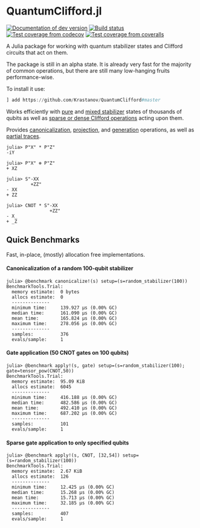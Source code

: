 # QuantumClifford.jl

[![Documentation of dev version](https://img.shields.io/badge/docs-dev-blue.svg)](https://krastanov.github.io/QuantumClifford/dev)
[![Build status](https://api.travis-ci.com/Krastanov/QuantumClifford.jl.svg?branch=master)](https://travis-ci.com/Krastanov/QuantumClifford.jl)
[![Test coverage from codecov](https://codecov.io/gh/Krastanov/QuantumClifford.jl/branch/master/graph/badge.svg)](https://codecov.io/gh/Krastanov/QuantumClifford.jl)
[![Test coverage from coveralls](https://coveralls.io/repos/Krastanov/QuantumClifford.jl/badge.svg?branch=master)](https://coveralls.io/r/Krastanov/QuantumClifford.jl?branch=master)

A Julia package for working with quantum stabilizer states and Clifford circuits
that act on them.

The package is still in an alpha state. It is already very fast for the majority of common operations, but there are still many low-hanging fruits performance-wise.

To install it use:

```julia
] add https://github.com/Krastanov/QuantumClifford#master
```

Works efficiently with
[pure](https://krastanov.github.io/QuantumClifford/dev/manual/#Stabilizers-1) and
[mixed stabilizer](https://krastanov.github.io/QuantumClifford/dev/mixed/#Mixed-Stabilizer-States-1)
states of thousands of qubits
as well as
[sparse or dense Clifford operations](https://krastanov.github.io/QuantumClifford/dev/manual/#Clifford-Operators-1)
acting upon them.

Provides
[canonicalization](https://krastanov.github.io/QuantumClifford/dev/manual/#Canonicalization-of-Stabilizers-1),
[projection](https://krastanov.github.io/QuantumClifford/dev/manual/#Projective-Measurements-1), and
[generation](https://krastanov.github.io/QuantumClifford/dev/manual/#Generating-a-Pauli-Operator-with-Stabilizer-Generators-1) operations,
as well as
[partial traces](https://krastanov.github.io/QuantumClifford/dev/manual/#Partial-Traces-1).

```jldoctest
julia> P"X" * P"Z"
-iY

julia> P"X" ⊗ P"Z"
+ XZ

julia> S"-XX
         +ZZ"
- XX
+ ZZ

julia> CNOT * S"-XX
                +ZZ"
- X_
+ _Z
```


## Quick Benchmarks

Fast, in-place, (mostly) allocation free implementations.

#### Canonicalization of a random 100-qubit stabilizer

```jldoctest
julia> @benchmark canonicalize!(s) setup=(s=random_stabilizer(100))
BenchmarkTools.Trial:
  memory estimate:  0 bytes
  allocs estimate:  0
  --------------
  minimum time:     139.927 μs (0.00% GC)
  median time:      161.090 μs (0.00% GC)
  mean time:        165.824 μs (0.00% GC)
  maximum time:     278.056 μs (0.00% GC)
  --------------
  samples:          376
  evals/sample:     1
```

#### Gate application (50 CNOT gates on 100 qubits)

```jldoctest
julia> @benchmark apply!(s, gate) setup=(s=random_stabilizer(100); gate=tensor_pow(CNOT,50))
BenchmarkTools.Trial:
  memory estimate:  95.09 KiB
  allocs estimate:  6045
  --------------
  minimum time:     416.188 μs (0.00% GC)
  median time:      482.586 μs (0.00% GC)
  mean time:        492.410 μs (0.00% GC)
  maximum time:     687.202 μs (0.00% GC)
  --------------
  samples:          101
  evals/sample:     1
```

#### Sparse gate application to only specified qubits

```jldoctest
julia> @benchmark apply!(s, CNOT, [32,54]) setup=(s=random_stabilizer(100))
BenchmarkTools.Trial:
  memory estimate:  2.67 KiB
  allocs estimate:  126
  --------------
  minimum time:     12.425 μs (0.00% GC)
  median time:      15.268 μs (0.00% GC)
  mean time:        15.713 μs (0.00% GC)
  maximum time:     32.185 μs (0.00% GC)
  --------------
  samples:          407
  evals/sample:     1
```
